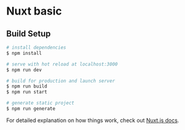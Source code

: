 # Nuxt basic

## Build Setup

```bash
# install dependencies
$ npm install

# serve with hot reload at localhost:3000
$ npm run dev

# build for production and launch server
$ npm run build
$ npm run start

# generate static project
$ npm run generate
```



For detailed explanation on how things work, check out [Nuxt.js docs](https://nuxtjs.org).
